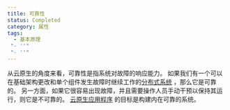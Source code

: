 ```yaml
---
title: 可靠性
status: Completed
category: 属性
tags:
  - 基本原理
 "- ''"
 "- ''"
---
```


从云原生的角度来看，可靠性是指系统对故障的响应能力。 如果我们有一个可以在基础架构更改和单个组件发生故障时继续工作的[分布式系统](/zh-cn/distributed-systems/) ，那么它是可靠的。 另一方面，如果它很容易出现故障，并且需要操作人员手动干预以保持其运行，则它是不可靠的。 [云原生应用程序](/zh-cn/cloud-native-apps/) 的目标是构建内在可靠的系统。
